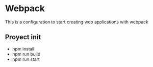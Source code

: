 # Webpack 
This is a configuration to start creating web applications with webpack

## Proyect init
- npm install
- npm run build
- npm run start